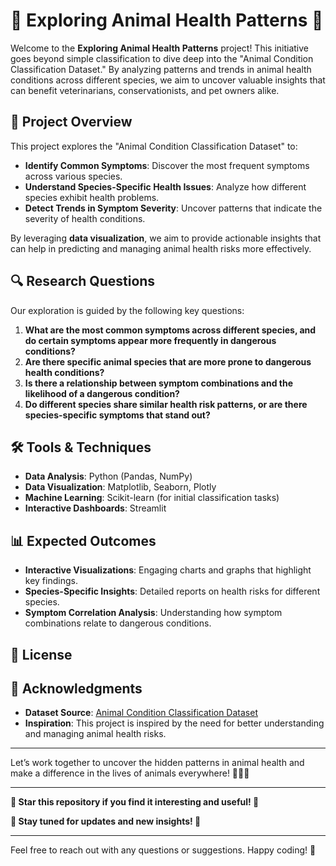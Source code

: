 # 🐾 Exploring Animal Health Patterns 🐾

Welcome to the **Exploring Animal Health Patterns** project! This initiative goes beyond simple classification to dive deep into the "Animal Condition Classification Dataset." By analyzing patterns and trends in animal health conditions across different species, we aim to uncover valuable insights that can benefit veterinarians, conservationists, and pet owners alike.

## 🌟 Project Overview

This project explores the "Animal Condition Classification Dataset" to:

- **Identify Common Symptoms**: Discover the most frequent symptoms across various species.
- **Understand Species-Specific Health Issues**: Analyze how different species exhibit health problems.
- **Detect Trends in Symptom Severity**: Uncover patterns that indicate the severity of health conditions.

By leveraging **data visualization**, we aim to provide actionable insights that can help in predicting and managing animal health risks more effectively.

## 🔍 Research Questions

Our exploration is guided by the following key questions:

1. **What are the most common symptoms across different species, and do certain symptoms appear more frequently in dangerous conditions?**
2. **Are there specific animal species that are more prone to dangerous health conditions?**
3. **Is there a relationship between symptom combinations and the likelihood of a dangerous condition?**
4. **Do different species share similar health risk patterns, or are there species-specific symptoms that stand out?**

## 🛠️ Tools & Techniques

- **Data Analysis**: Python (Pandas, NumPy)
- **Data Visualization**: Matplotlib, Seaborn, Plotly
- **Machine Learning**: Scikit-learn (for initial classification tasks)
- **Interactive Dashboards**: Streamlit

## 📊 Expected Outcomes

- **Interactive Visualizations**: Engaging charts and graphs that highlight key findings.
- **Species-Specific Insights**: Detailed reports on health risks for different species.
- **Symptom Correlation Analysis**: Understanding how symptom combinations relate to dangerous conditions.

## 📜 License

## 🙏 Acknowledgments

- **Dataset Source**: [Animal Condition Classification Dataset](https://www.kaggle.com/datasets/gracehephzibahm/animal-disease)
- **Inspiration**: This project is inspired by the need for better understanding and managing animal health risks.

---

Let’s work together to uncover the hidden patterns in animal health and make a difference in the lives of animals everywhere! 🐶🐱🐼

---

**🌟 Star this repository if you find it interesting and useful! 🌟**

**🔔 Stay tuned for updates and new insights! 🔔**

---

Feel free to reach out with any questions or suggestions. Happy coding! 🚀
